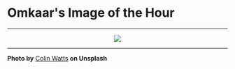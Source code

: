 # Omkaar's Image of the Hour

---

<div align="center">

<a href="https://unsplash.com/photos/icebergs-glisten-on-a-dark-beach-beneath-cloudy-skies-pR-5gi-hB1c">
  <img src="https://images.unsplash.com/photo-1750779940886-edfa73b5c5c6?crop=entropy&cs=tinysrgb&fit=max&fm=jpg&ixid=M3w3NjA2Nzh8MHwxfHJhbmRvbXx8fHx8fHx8fDE3NTM3NDM2MDB8&ixlib=rb-4.1.0&q=80&w=1080" style="max-width:100%; height:auto;">
</a>



</div>

---

**Photo by** [Colin Watts](https://unsplash.com/@colinwatts) **on Unsplash**
